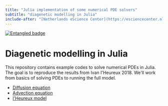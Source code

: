```yaml
---
title: "Julia implementation of some numerical PDE solvers"
subtitle: "diagenetic modelling in Julia"
include-after: "[Netherlands eScience Center](https://esciencecenter.nl) and [Utrecht University, faculty of geosciences](https://www.uu.nl/organisatie/faculteit-geowetenschappen)"
---
```


[![Entangled badge](https://img.shields.io/badge/entangled-Use%20the%20source!-%2300aeff)](https://entangled.github.io/)

# Diagenetic modelling in Julia
This repository contains example codes to solve numerical PDEs in Julia. The goal is to reproduce the results from Ivan l'Heureux 2018. We'll work from basics of solving PDEs to running the full model.

- [Diffusion equation](./diffusion.html)
- [Advection equation](./upwind-scheme.html)
- [l'Heureux model](./lheureux-model.html)

